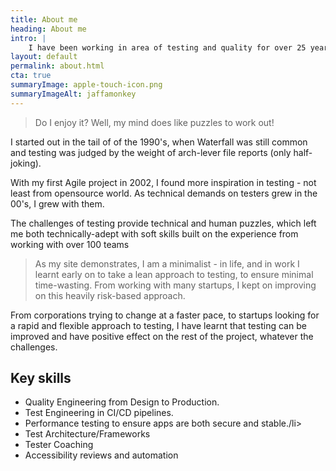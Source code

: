 ```yaml
---
title: About me
heading: About me
intro: |
    I have been working in area of testing and quality for over 25 years, and helped over 65 companies achieve their quality goals.
layout: default
permalink: about.html
cta: true
summaryImage: apple-touch-icon.png
summaryImageAlt: jaffamonkey
---
```


> Do I enjoy it? Well, my mind does like puzzles to work out!

I started out in the tail of of the 1990's, when Waterfall was still common and testing was judged by the weight of arch-lever file reports (only half-joking).  

With my first Agile project in 2002, I found more inspiration in testing - not least from opensource world. As technical demands on testers grew in the 00's, I grew with them. 

The challenges of testing provide technical and human puzzles, which left me both technically-adept with soft skills built on the experience from working with over 100 teams

> As my site demonstrates, I am a minimalist - in life, and in work I learnt early on to take a lean approach to testing, to ensure minimal time-wasting. From working with many startups, I kept on improving on this heavily risk-based approach.

 From corporations trying to change at a faster pace, to startups looking for a rapid and flexible approach to testing,  I have learnt that testing can be improved and have positive effect on the rest of the project, whatever the challenges.

## Key skills
* Quality Engineering from Design to Production.
* Test Engineering in CI/CD pipelines.
* Performance testing to ensure apps are both secure and stable./li>
* Test Architecture/Frameworks
* Tester Coaching
* Accessibility reviews and automation
